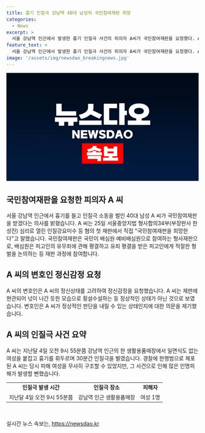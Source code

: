 ```yaml
---
title: 흉기 인질극 강남역 40대 남성의 국민참여재판 희망
categories:
  - News
excerpt: >
  서울 강남역 인근에서 발생한 흉기 인질극 사건의 피의자 A씨가 국민참여재판을 요청했다. A씨는 변호인과 접견에서 국민참여재판에 반대 의사를 밝혔으나 재판 당일 의견을 번복했다. 이에 변호인은 A씨의 정신상태를 의심하고 정신감정도 요청했다. A씨는 재판 중에도 넋이 나간 듯한 행동을 보였으며, 사건은 여성 인질을 붙잡고 30분간 흉기를 휘둘렀던 사건으로 경찰에 체포되었으며 피해는 발생하지 않았다. A씨의 행동과 정신 상태에 대한 논의가 계속될 전망이다.
feature_text: >
  서울 강남역 인근에서 발생한 흉기 인질극 사건의 피의자 A씨가 국민참여재판을 요청했다. A씨는 변호인과 접견에서 국민참여재판에 반대 의사를 밝혔으나 재판 당일 의견을 번복했다. 이에 변호인은 A씨의 정신상태를 의심하고 정신감정도 요청했다. A씨는 재판 중에도 넋이 나간 듯한 행동을 보였으며, 사건은 여성 인질을 붙잡고 30분간 흉기를 휘둘렀던 사건으로 경찰에 체포되었으며 피해는 발생하지 않았다. A씨의 행동과 정신 상태에 대한 논의가 계속될 전망이다.
image: '/assets/img/newsdao_breakingnews.jpg'
---
```


<p><img src="/assets/img/newsdao_breakingnews.jpg" alt="implanttips 속보" /></p>

<h2 data-ke-size="size26">국민참여재판을 요청한 피의자 A 씨</h2>

<p data-ke-size="size16">서울 강남역 인근에서 흉기를 들고 인질극 소동을 벌인 40대 남성 A 씨가 국민참여재판을 받겠다는 의사를 밝혔습니다. A 씨는 25일 서울중앙지법 형사합의34부(부장판사 한성진) 심리로 열린 인질강요미수 등 혐의 첫 재판에서 직접 "국민참여재판을 희망한다"고 말했습니다. 국민참여재판은 국민이 배심원·예비배심원으로 참여하는 형사재판으로, 배심원은 피고인의 유무죄에 관해 평결하고 유죄 평결을 받은 피고인에게 적절한 형벌을 논의하는 등 재판 과정에 참여합니다.</p>

<h2 data-ke-size="size26">A 씨의 변호인 정신감정 요청</h2>

<p data-ke-size="size16">A 씨의 변호인은 A 씨의 정신상태를 고려하여 정신감정을 요청했습니다. A 씨는 재판에 현관되어 넋이 나간 듯한 모습으로 횡설수설하는 등 정상적인 상태가 아닌 것으로 보였습니다. 변호인은 A 씨가 정상적인 판단을 내릴 수 있는 상태인지에 대한 의문을 제기했습니다.</p>

<h2 data-ke-size="size26">A 씨의 인질극 사건 요약</h2>

<p data-ke-size="size16">A 씨는 지난달 4일 오전 9시 55분쯤 강남역 인근의 한 생활용품매장에서 일면식도 없는 여성을 붙잡고 흉기를 휘두르며 30분간 인질극을 벌였습니다. 경찰에 현행범으로 체포된 A 씨는 당시 피해 여성을 무사히 구조할 수 있었지만, 그 사건으로 인해 많은 인명피해가 발생할 뻔했습니다.</p>

<table>
   <tr>
      <td style="text-align: center; height: 17px;"><b>인질극 발생 시간</b></td>
      <td style="text-align: center; height: 17px;"><b>인질극 장소</b></td>
      <td style="text-align: center; height: 17px;"><b>피해자</b></td>
   </tr>
   <tr>
      <td style="text-align: center; height: 17px;">지난달 4일 오전 9시 55분쯤</td>
      <td style="text-align: center; height: 17px;">강남역 인근 생활용품매장</td>
      <td style="text-align: center; height: 17px;">여성 1명</td>
   </tr>
</table>

<p data-ke-size="size16">&nbsp;</p>
실시간 뉴스 속보는, <a href="https://newsdao.kr" rel="dofollow">https://newsdao.kr</a>


